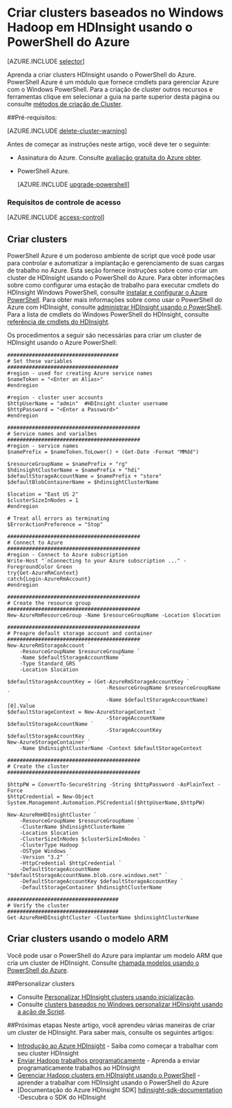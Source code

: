 <properties
   pageTitle="Criar clusters baseados no Windows Hadoop em HDInsight usando o PowerShell do Azure | Microsoft Azure"
    description="Aprenda a criar clusters para Azurehdinsight usando o PowerShell do Azure."
   services="hdinsight"
   documentationCenter=""
   tags="azure-portal"
   authors="mumian"
   manager="jhubbard"
   editor="cgronlun"/>

<tags
   ms.service="hdinsight"
   ms.devlang="na"
   ms.topic="article"
   ms.tgt_pltfrm="na"
   ms.workload="big-data"
   ms.date="08/10/2016"
   ms.author="jgao"/>

# <a name="create-windows-based-hadoop-clusters-in-hdinsight-using-azure-powershell"></a>Criar clusters baseados no Windows Hadoop em HDInsight usando o PowerShell do Azure

[AZURE.INCLUDE [selector](../../includes/hdinsight-selector-create-clusters.md)]

Aprenda a criar clusters HDInsight usando o PowerShell do Azure. PowerShell Azure é um módulo que fornece cmdlets para gerenciar Azure com o Windows PowerShell. Para a criação de cluster outros recursos e ferramentas clique em selecionar a guia na parte superior desta página ou consulte [métodos de criação de Cluster](hdinsight-provision-clusters.md#cluster-creation-methods).


##<a name="prerequisites"></a>Pré-requisitos:

[AZURE.INCLUDE [delete-cluster-warning](../../includes/hdinsight-delete-cluster-warning.md)]

Antes de começar as instruções neste artigo, você deve ter o seguinte:

- Assinatura do Azure. Consulte [avaliação gratuita do Azure obter](https://azure.microsoft.com/documentation/videos/get-azure-free-trial-for-testing-hadoop-in-hdinsight/).
- PowerShell Azure.

    [AZURE.INCLUDE [upgrade-powershell](../../includes/hdinsight-use-latest-powershell.md)]

### <a name="access-control-requirements"></a>Requisitos de controle de acesso

[AZURE.INCLUDE [access-control](../../includes/hdinsight-access-control-requirements.md)]

## <a name="create-clusters"></a>Criar clusters
PowerShell Azure é um poderoso ambiente de script que você pode usar para controlar e automatizar a implantação e gerenciamento de suas cargas de trabalho no Azure. Esta seção fornece instruções sobre como criar um cluster de HDInsight usando o PowerShell do Azure. Para obter informações sobre como configurar uma estação de trabalho para executar cmdlets do HDInsight Windows PowerShell, consulte [instalar e configurar o Azure PowerShell](../powershell-install-configure.md). Para obter mais informações sobre como usar o PowerShell do Azure com HDInsight, consulte [administrar HDInsight usando o PowerShell](hdinsight-administer-use-powershell.md). Para a lista de cmdlets do Windows PowerShell do HDInsight, consulte [referência de cmdlets do HDInsight](https://msdn.microsoft.com/library/azure/dn858087.aspx).


Os procedimentos a seguir são necessárias para criar um cluster de HDInsight usando o Azure PowerShell:

    ####################################
    # Set these variables
    ####################################
    #region - used for creating Azure service names
    $nameToken = "<Enter an Alias>" 
    #endregion

    #region - cluster user accounts
    $httpUserName = "admin"  #HDInsight cluster username
    $httpPassword = "<Enter a Password>"
    #endregion

    ###########################################
    # Service names and varialbes
    ###########################################
    #region - service names
    $namePrefix = $nameToken.ToLower() + (Get-Date -Format "MMdd")

    $resourceGroupName = $namePrefix + "rg"
    $hdinsightClusterName = $namePrefix + "hdi"
    $defaultStorageAccountName = $namePrefix + "store"
    $defaultBlobContainerName = $hdinsightClusterName

    $location = "East US 2"
    $clusterSizeInNodes = 1
    #endregion

    # Treat all errors as terminating
    $ErrorActionPreference = "Stop"

    ###########################################
    # Connect to Azure
    ###########################################
    #region - Connect to Azure subscription
    Write-Host "`nConnecting to your Azure subscription ..." -ForegroundColor Green
    try{Get-AzureRmContext}
    catch{Login-AzureRmAccount}
    #endregion

    ###########################################
    # Create the resource group
    ###########################################
    New-AzureRmResourceGroup -Name $resourceGroupName -Location $location

    ###########################################
    # Preapre default storage account and container
    ###########################################
    New-AzureRmStorageAccount `
        -ResourceGroupName $resourceGroupName `
        -Name $defaultStorageAccountName `
        -Type Standard_GRS `
        -Location $location

    $defaultStorageAccountKey = (Get-AzureRmStorageAccountKey `
                                    -ResourceGroupName $resourceGroupName `
                                    -Name $defaultStorageAccountName)[0].Value
    $defaultStorageContext = New-AzureStorageContext `
                                    -StorageAccountName $defaultStorageAccountName `
                                    -StorageAccountKey $defaultStorageAccountKey
    New-AzureStorageContainer `
        -Name $hdinsightClusterName -Context $defaultStorageContext 

    ###########################################
    # Create the cluster
    ###########################################

    $httpPW = ConvertTo-SecureString -String $httpPassword -AsPlainText -Force
    $httpCredential = New-Object System.Management.Automation.PSCredential($httpUserName,$httpPW)

    New-AzureRmHDInsightCluster `
        -ResourceGroupName $resourceGroupName `
        -ClusterName $hdinsightClusterName `
        -Location $location `
        -ClusterSizeInNodes $clusterSizeInNodes `
        -ClusterType Hadoop `
        -OSType Windows `
        -Version "3.2" `
        -HttpCredential $httpCredential `
        -DefaultStorageAccountName "$defaultStorageAccountName.blob.core.windows.net" `
        -DefaultStorageAccountKey $defaultStorageAccountKey `
        -DefaultStorageContainer $hdinsightClusterName 

    ####################################
    # Verify the cluster
    ####################################
    Get-AzureRmHDInsightCluster -ClusterName $hdinsightClusterName 

## <a name="create-clusters-using-arm-template"></a>Criar clusters usando o modelo ARM

Você pode usar o PowerShell do Azure para implantar um modelo ARM que cria um cluster de HDInsight.  Consulte [chamada modelos usando o PowerShell do Azure](hdinsight-hadoop-create-windows-clusters-arm-templates.md#call-templates-using-powershell).

##<a name="customize-clusters"></a>Personalizar clusters

- Consulte [Personalizar HDInsight clusters usando inicialização](hdinsight-hadoop-customize-cluster-bootstrap.md#use-azure-powershell).
- Consulte [clusters baseados no Windows personalizar HDInsight usando a ação de Script](hdinsight-hadoop-customize-cluster.md#call-scripts-using-azure-powershell).


##<a name="next-steps"></a>Próximas etapas
Neste artigo, você aprendeu várias maneiras de criar um cluster de HDInsight. Para saber mais, consulte os seguintes artigos:

* [Introdução ao Azure HDInsight](hdinsight-hadoop-linux-tutorial-get-started.md) - Saiba como começar a trabalhar com seu cluster HDInsight
* [Enviar Hadoop trabalhos programaticamente](hdinsight-submit-hadoop-jobs-programmatically.md) - Aprenda a enviar programaticamente trabalhos ao HDInsight
* [Gerenciar Hadoop clusters em HDInsight usando o PowerShell](hdinsight-administer-use-powershell.md) - aprender a trabalhar com HDInsight usando o PowerShell do Azure
* [Documentação do Azure HDInsight SDK]  [ hdinsight-sdk-documentation] -Descubra o SDK do HDInsight




[hdinsight-sdk-documentation]: http://msdn.microsoft.com/library/dn479185.aspx
[azure-preview-portal]: https://manage.windowsazure.com
[connectionmanager]: http://msdn.microsoft.com/library/mt146773(v=sql.120).aspx
[ssispack]: http://msdn.microsoft.com/library/mt146770(v=sql.120).aspx
[ssisclustercreate]: http://msdn.microsoft.com/library/mt146774(v=sql.120).aspx
[ssisclusterdelete]: http://msdn.microsoft.com/library/mt146778(v=sql.120).aspx
